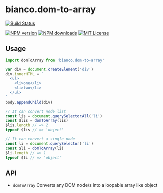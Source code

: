 # bianco.dom-to-array

[![Build Status][travis-image]][travis-url]

[![NPM version][npm-version-image]][npm-url]
[![NPM downloads][npm-downloads-image]][npm-url]
[![MIT License][license-image]][license-url]



## Usage

```js
import domToArray from 'bianco.dom-to-array'

var div = document.createElement('div')
div.innerHTML = `
  <ul>
    <li>one</li>
    <li>two</li>
  </ul>
`
body.appendChild(div)

// It can convert node list
const lis = document.querySelectorAll('li')
const $lis = domToArray(lis)
$lis.length // => 2
typeof $lis // => 'object'

// It can convert a single node
const li = document.querySelector('li')
const $li = domToArray(li)
$li.length // => 1
typeof $li // => 'object'

```

## API

- `domToArray` Converts any DOM node/s into a loopable array like object


[travis-image]:https://img.shields.io/travis/biancojs/dom-to-array.svg?style=flat-square
[travis-url]:https://travis-ci.org/biancojs/dom-to-array

[license-image]:http://img.shields.io/badge/license-MIT-000000.svg?style=flat-square
[license-url]:LICENSE.txt

[npm-version-image]:http://img.shields.io/npm/v/bianco.dom-to-array.svg?style=flat-square
[npm-downloads-image]:http://img.shields.io/npm/dm/bianco.dom-to-array.svg?style=flat-square
[npm-url]:https://npmjs.org/package/bianco.dom-to-array
